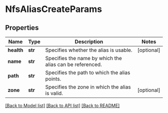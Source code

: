 # NfsAliasCreateParams

## Properties
Name | Type | Description | Notes
------------ | ------------- | ------------- | -------------
**health** | **str** | Specifies whether the alias is usable. | [optional] 
**name** | **str** | Specifies the name by which the alias can be referenced. | 
**path** | **str** | Specifies the path to which the alias points. | 
**zone** | **str** | Specifies the zone in which the alias is valid. | [optional] 

[[Back to Model list]](../README.md#documentation-for-models) [[Back to API list]](../README.md#documentation-for-api-endpoints) [[Back to README]](../README.md)


